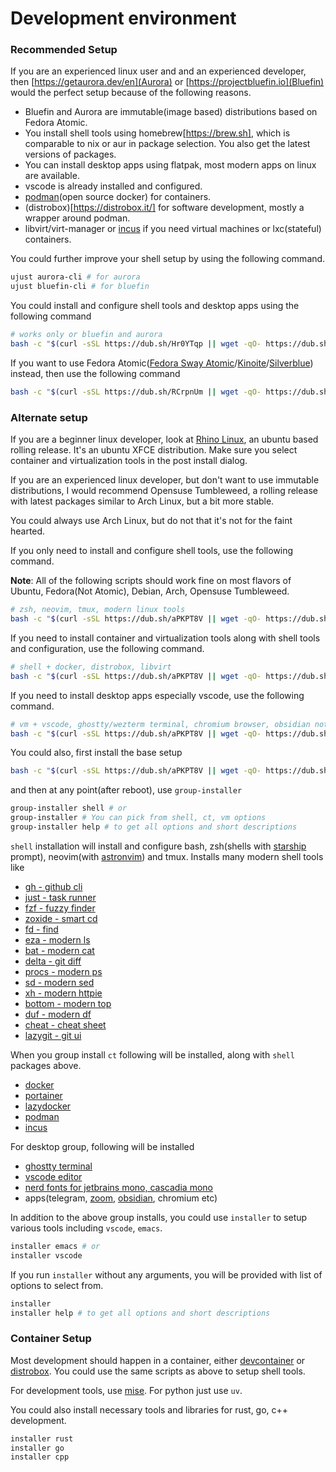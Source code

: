 #  Development environment

### Recommended Setup

If you are an experienced linux user and and an experienced developer, then  [https://getaurora.dev/en](Aurora) or [https://projectbluefin.io](Bluefin) would the perfect setup because of the following reasons.

  - Bluefin and Aurora are immutable(image based) distributions based on Fedora Atomic.
  - You install shell tools using homebrew[https://brew.sh], which is comparable to nix or aur in package selection. You also get the latest versions of packages.
  - You can install desktop apps using flatpak, most modern apps on linux are available.
  - vscode is already installed and configured.
  - [podman](https://podman.io)(open source docker) for containers.
  - (distrobox)[https://distrobox.it/] for software development, mostly a wrapper around podman.
  - libvirt/virt-manager or [incus](https://linuxcontainers.org/incus) if you need virtual machines or lxc(stateful) containers.

You could further improve your shell setup by using the following command.

```bash
ujust aurora-cli # for aurora
ujust bluefin-cli # for bluefin
```

You could install and configure shell tools and desktop apps using the following command
```bash
# works only or bluefin and aurora
bash -c "$(curl -sSL https://dub.sh/Hr0YTqp || wget -qO- https://dub.sh/Hr0YTqp)"
```

If you want to use Fedora Atomic([Fedora Sway Atomic](https://fedoraproject.org/atomic-desktops/sway)/[Kinoite](https://fedoraproject.org/atomic-desktops/kinoite)/[Silverblue](https://fedoraproject.org/atomic-desktops/kinoite)) instead, then use the following command

```bash
bash -c "$(curl -sSL https://dub.sh/RCrpnUm || wget -qO- https://dub.sh/RCrpnUm)"
```

### Alternate setup

If you are a beginner linux developer, look at [Rhino Linux](https://rhinolinux.org), an ubuntu based rolling release. It's an ubuntu XFCE distribution. Make sure you select container and virtualization tools in the post install dialog.

If you are an experienced linux developer, but don't want to use immutable distributions, I would recommend Opensuse Tumbleweed, a rolling release with latest packages similar to Arch Linux, but a bit more stable.

You could always use Arch Linux, but do not that it's not for the faint hearted.

If you only need to install and configure shell tools, use the following command.

**Note**: All of the following scripts should work fine on most flavors of Ubuntu, Fedora(Not Atomic), Debian, Arch, Opensuse Tumbleweed.

```bash
# zsh, neovim, tmux, modern linux tools
bash -c "$(curl -sSL https://dub.sh/aPKPT8V || wget -qO- https://dub.sh/aPKPT8V)" -- shell
```
If you need to install container and virtualization tools along with shell tools and configuration, use the following command.

```bash
# shell + docker, distrobox, libvirt
bash -c "$(curl -sSL https://dub.sh/aPKPT8V || wget -qO- https://dub.sh/aPKPT8V)" -- vm
```
If you need to install desktop apps especially vscode, use the following command.

```bash
# vm + vscode, ghostty/wezterm terminal, chromium browser, obsidian note taking app, etc
bash -c "$(curl -sSL https://dub.sh/aPKPT8V || wget -qO- https://dub.sh/aPKPT8V)" -- desktop
```

You could also, first install the base setup

```bash
bash -c "$(curl -sSL https://dub.sh/aPKPT8V || wget -qO- https://dub.sh/aPKPT8V)"
```

and then at any point(after reboot), use `group-installer`

```bash
group-installer shell # or
group-installer # You can pick from shell, ct, vm options
group-installer help # to get all options and short descriptions
```

`shell` installation will install and configure bash, zsh(shells with [starship](https://starship.rs) prompt), neovim(with [astronvim](https://astronvim.com)) and tmux. Installs many modern shell tools like

- [gh - github cli](https://cli.github.com)
- [just - task runner](https://github.com/casey/just)
- [fzf - fuzzy finder](https://github.com/junegunn/fzf)
- [zoxide - smart cd](https://github.com/ajeetdsouza/zoxide)
- [fd - find](https://github.com/sharkdp/fd)
- [eza - modern ls](https://github.com/eza-community/eza)
- [bat - modern cat](https://github.com/sharkdp/bat)
- [delta - git diff](https://github.com/dandavison/delta)
- [procs - modern ps](https://github.com/dalance/procs)
- [sd - modern sed](https://github.com/chmln/sd)
- [xh - modern httpie](https://github.com/ducaale/xh)
- [bottom - modern top](https://github.com/ClementTsang/bottom)
- [duf - modern df](https://github.com/muesli/duf)
- [cheat - cheat sheet](https://github.com/cheat/cheat)
- [lazygit - git ui](https://github.com/jesseduffield/lazygit)

When you group install `ct` following will be installed, along with `shell` packages above.

- [docker](https://docker.com)
- [portainer](https://portainer.io)
- [lazydocker](https://github.com/jesseduffield/lazydocker)
- [podman](https://podman.io)
- [incus](https://linuxcontainers.org/incus)

For desktop group, following will be installed

- [ghostty terminal](https://github.com/pgdev92/ghostty)
- [vscode editor](https://code.visualstudio.com)
- [nerd fonts for jetbrains mono, cascadia mono](https://github.com/ryanoasis/nerd-fonts)
- apps(telegram, [zoom](https://zoom.us), [obsidian](https://obsidian.md), chromium etc)

In addition to the above group installs, you could use `installer` to setup various tools including `vscode`, `emacs`.

```bash
installer emacs # or
installer vscode
```

If you run `installer` without any arguments, you will be provided with list of options to select from.

```bash
installer
installer help # to get all options and short descriptions
```

### Container Setup

Most development should happen in a container, either [devcontainer](https://code.visualstudio.com/docs/devcontainers/containers) or [distrobox](https://github.com/89luca89/distrobox). You could use the same scripts as above to setup shell tools.

For development tools, use [mise](https://mise.dev).
For python just use `uv`.

You could also install necessary tools and libraries for rust, go, c++ development.

```bash
installer rust
installer go
installer cpp
```
